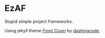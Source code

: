 # EzAF

Stupid simple project frameworks.

Using jekyll theme *[Front Cover](https://github.com/dashingcode/front-cover)*
by [dashingcode](https://github.com/dashingcode).
